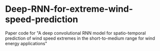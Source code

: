 # Deep-RNN-for-extreme-wind-speed-prediction
Paper code for "A deep convolutional RNN model for spatio-temporal prediction of wind speed extremes in the short-to-medium range for wind energy applications"
